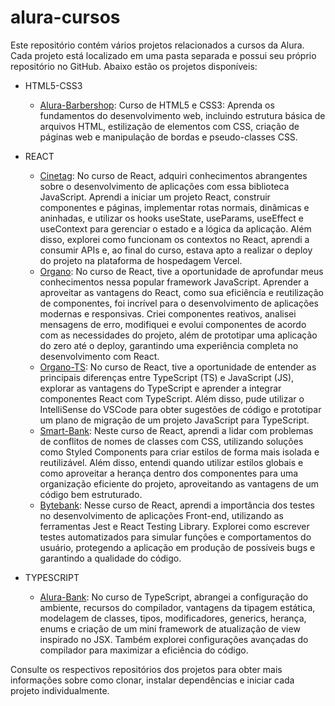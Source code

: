 # alura-cursos

Este repositório contém vários projetos relacionados a cursos da Alura. Cada projeto está localizado em uma pasta separada e possui seu próprio repositório no GitHub. Abaixo estão os projetos disponíveis:

- HTML5-CSS3
  - [Alura-Barbershop](https://github.com/MakenRosa/alura-barbershop): Curso de HTML5 e CSS3: Aprenda os fundamentos do desenvolvimento web, incluindo estrutura básica de arquivos HTML, estilização de elementos com CSS, criação de páginas web e manipulação de bordas e pseudo-classes CSS.

- REACT
  - [Cinetag](https://github.com/MakenRosa/alura-cinetag): No curso de React, adquiri conhecimentos abrangentes sobre o desenvolvimento de aplicações com essa biblioteca JavaScript. Aprendi a iniciar um projeto React, construir componentes e páginas, implementar rotas normais, dinâmicas e aninhadas, e utilizar os hooks useState, useParams, useEffect e useContext para gerenciar o estado e a lógica da aplicação. Além disso, explorei como funcionam os contextos no React, aprendi a consumir APIs e, ao final do curso, estava apto a realizar o deploy do projeto na plataforma de hospedagem Vercel.
  - [Organo](https://github.com/MakenRosa/alura-organo): No curso de React, tive a oportunidade de aprofundar meus conhecimentos nessa popular framework JavaScript. Aprender a aproveitar as vantagens do React, como sua eficiência e reutilização de componentes, foi incrível para o desenvolvimento de aplicações modernas e responsivas. Criei componentes reativos, analisei mensagens de erro, modifiquei e evolui componentes de acordo com as necessidades do projeto, além de prototipar uma aplicação do zero até o deploy, garantindo uma experiência completa no desenvolvimento com React.
  - [Organo-TS](https://github.com/MakenRosa/alura-organo-ts): No curso de React, tive a oportunidade de entender as principais diferenças entre TypeScript (TS) e JavaScript (JS), explorar as vantagens do TypeScript e aprender a integrar componentes React com TypeScript. Além disso, pude utilizar o IntelliSense do VSCode para obter sugestões de código e prototipar um plano de migração de um projeto JavaScript para TypeScript.
  - [Smart-Bank](https://github.com/MakenRosa/alura-smart-bank): Neste curso de React, aprendi a lidar com problemas de conflitos de nomes de classes com CSS, utilizando soluções como Styled Components para criar estilos de forma mais isolada e reutilizável. Além disso, entendi quando utilizar estilos globais e como aproveitar a herança dentro dos componentes para uma organização eficiente do projeto, aproveitando as vantagens de um código bem estruturado.
  - [Bytebank](https://github.com/MakenRosa/alura-bytebank): Nesse curso de React, aprendi a importância dos testes no desenvolvimento de aplicações Front-end, utilizando as ferramentas Jest e React Testing Library. Explorei como escrever testes automatizados para simular funções e comportamentos do usuário, protegendo a aplicação em produção de possíveis bugs e garantindo a qualidade do código.
- TYPESCRIPT
  - [Alura-Bank](https://github.com/MakenRosa/alura-bank): No curso de TypeScript, abrangei a configuração do ambiente, recursos do compilador, vantagens da tipagem estática, modelagem de classes, tipos, modificadores, generics, herança, enums e criação de um mini framework de atualização de view inspirado no JSX. Também explorei configurações avançadas do compilador para maximizar a eficiência do código.

Consulte os respectivos repositórios dos projetos para obter mais informações sobre como clonar, instalar dependências e iniciar cada projeto individualmente.
